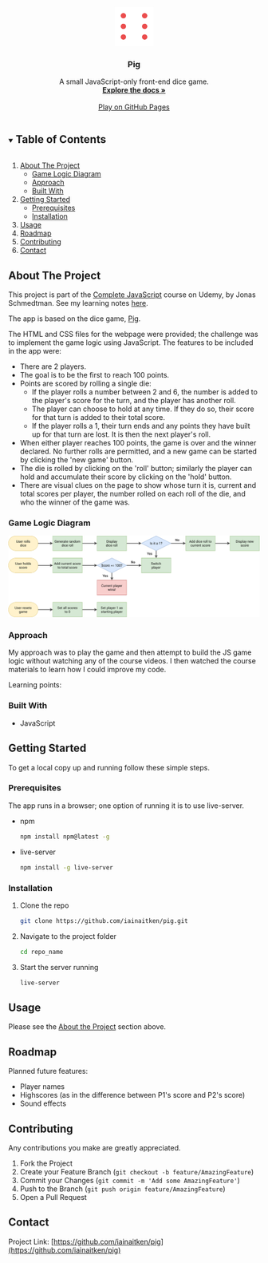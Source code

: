 <p align="center">
  <a href="https://github.com/iainaitken/repo_name">
    <img src="dice-6.png" alt="Logo" width="80" height="80">
  </a>

  <h3 align="center">Pig</h3>

  <p align="center">
    A small JavaScript-only front-end dice game.
    <br />
    <a href="https://github.com/iainaitken/pig"><strong>Explore the docs »</strong></a>
    <br />
    <br />
    <a href="https://iainaitken.github.io/pig">Play on GitHub Pages</a>
  </p>
</p>

<details open="open">
  <summary><h2 style="display: inline-block">Table of Contents</h2></summary>
  <ol>
    <li>
      <a href="#about-the-project">About The Project</a>
      <ul>
        <li><a href="#game-logic-diagram">Game Logic Diagram</a></li>
        <li><a href="#approach">Approach</a></li>
        <li><a href="#built-with">Built With</a></li>
      </ul>
    </li>
    <li>
      <a href="#getting-started">Getting Started</a>
      <ul>
        <li><a href="#prerequisites">Prerequisites</a></li>
        <li><a href="#installation">Installation</a></li>
      </ul>
    </li>
    <li><a href="#usage">Usage</a></li>
    <li><a href="#roadmap">Roadmap</a></li>
    <li><a href="#contributing">Contributing</a></li>
    <li><a href="#contact">Contact</a></li>
  </ol>
</details>

## About The Project

This project is part of the [Complete JavaScript](https://www.udemy.com/course/the-complete-javascript-course/) course on Udemy, by Jonas Schmedtman. See my learning notes [here](https://github.com/iainaitken/courses/blob/main/udemy/complete_javascript/notes/section-7/082-project-2-pig-game.md).

The app is based on the dice game, [Pig](<https://en.wikipedia.org/wiki/Pig_(dice_game)>).

The HTML and CSS files for the webpage were provided; the challenge was to implement the game logic using JavaScript. The features to be included in the app were:

- There are 2 players.
- The goal is to be the first to reach 100 points.
- Points are scored by rolling a single die:
  - If the player rolls a number between 2 and 6, the number is added to the player's score for the turn, and the player has another roll.
  - The player can choose to hold at any time. If they do so, their score for that turn is added to their total score.
  - If the player rolls a 1, their turn ends and any points they have built up for that turn are lost. It is then the next player's roll.
- When either player reaches 100 points, the game is over and the winner declared. No further rolls are permitted, and a new game can be started by clicking the 'new game' button.
- The die is rolled by clicking on the 'roll' button; similarly the player can hold and accumulate their score by clicking on the 'hold' button.
- There are visual clues on the page to show whose turn it is, current and total scores per player, the number rolled on each roll of the die, and who the winner of the game was.

### Game Logic Diagram

![Game Logic](pig-game-flowchart.png)

### Approach

My approach was to play the game and then attempt to build the JS game logic without watching any of the course videos. I then watched the course materials to learn how I could improve my code.

Learning points:

### Built With

- JavaScript

## Getting Started

To get a local copy up and running follow these simple steps.

### Prerequisites

The app runs in a browser; one option of running it is to use live-server.

- npm

  ```sh
  npm install npm@latest -g
  ```

- live-server

  ```sh
  npm install -g live-server
  ```

### Installation

1. Clone the repo

   ```sh
   git clone https://github.com/iainaitken/pig.git
   ```

2. Navigate to the project folder

   ```sh
   cd repo_name
   ```

3. Start the server running

   ```sh
   live-server
   ```

## Usage

Please see the [About the Project](#about-the-project) section above.

## Roadmap

Planned future features:

- Player names
- Highscores (as in the difference between P1's score and P2's score)
- Sound effects

## Contributing

Any contributions you make are greatly appreciated.

1. Fork the Project
2. Create your Feature Branch (`git checkout -b feature/AmazingFeature`)
3. Commit your Changes (`git commit -m 'Add some AmazingFeature'`)
4. Push to the Branch (`git push origin feature/AmazingFeature`)
5. Open a Pull Request

## Contact

Project Link: [https://github.com/iainaitken/pig](https://github.com/iainaitken/pig)
